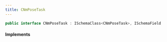 ```yaml
---
title: CNmPoseTask
---
```


```csharp
public interface CNmPoseTask : ISchemaClass<CNmPoseTask>, ISchemaField, ISchemaClass, INativeHandle
```

#### Implements

